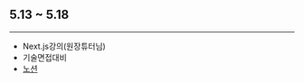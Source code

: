 ## 5.13 ~ 5.18

---

- Next.js강의(원장튜터님)
- 기술면접대비
- [노션](https://panoramic-reptile-f96.notion.site/Frontend-0f35a95884864a6b8576efde02007a7c?pvs=4)
